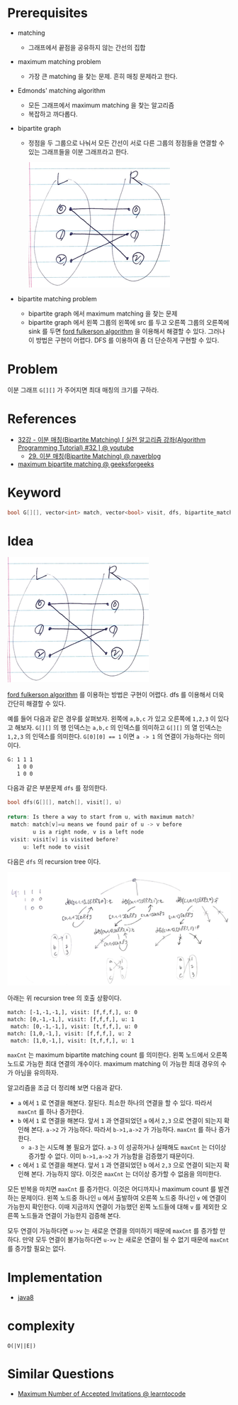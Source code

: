 # Prerequisites

* matching
  * 그래프에서 끝점을 공유하지 않는 간선의 집합
* maximum matching problem
  * 가장 큰 matching 을 찾는 문제. 흔히 매칭 문제라고 한다.
* Edmonds' matching algorithm
  * 모든 그래프에서 maximum matching 을 찾는 알고리즘
  * 복잡하고 까다롭다.
* bipartite graph
  * 정점을 두 그룹으로 나눠서 모든 간선이 서로 다른 그룹의 정점들을
    연결할 수 있는 그래프들을 이분 그래프라고 한다.

    ![](bipartitegraph.png)

* bipartite matching problem
  * bipartite graph 에서 maximum matching 을 찾는 문제
  * bipartite graph 에서 왼쪽 그룹의 왼쪽에 src 를 두고 오른쪽 그룹의 오른쪽에 sink 를 두면 [ford fulkerson algorithm](/fundamentals/graph/fordfulkersonadjmatrix/README.md) 을 이용해서 해결할 수 있다. 그러나 이 방법은 구현이 어렵다. DFS 를 이용하여 좀 더 단순하게 구현할 수 있다.

# Problem

이분 그래프 `G[][]` 가 주어지면 최대 매칭의 크기를 구하라.

# References

* [32강 - 이분 매칭(Bipartite Matching) [ 실전 알고리즘 강좌(Algorithm Programming Tutorial) #32 ] @ youtube](https://www.youtube.com/watch?v=PwXNTA0rpXc)
  * [29. 이분 매칭(Bipartite Matching) @ naverblog](https://m.blog.naver.com/PostView.nhn?blogId=ndb796&logNo=221240613074&proxyReferer=https:%2F%2Fwww.google.com%2F)
* [maximum bipartite matching @ geeksforgeeks](http://www.geeksforgeeks.org/maximum-bipartite-matching/)

# Keyword

```cpp
bool G[][], vector<int> match, vector<bool> visit, dfs, bipartite_match
```

# Idea

![](bipartitegraph.png)

[ford fulkerson algorithm](/fundamentals/graph/fordfulkersonadjmatrix/README.md)
를 이용하는 방법은 구현이 어렵다. dfs 를 이용해서 더욱 간단히 해결할 수 있다.

예를 들어 다음과 같은 경우를 살펴보자. 왼쪽에 `a,b,c` 가 있고 오른쪽에 `1,2,3` 이 있다고 해보자. `G[][]` 의 행 인덱스는 `a,b,c`
의 인덱스를 의미하고 `G[][]` 의 열 인덱스는 `1,2,3` 의 인덱스를 의미한다. `G[0][0] == 1` 이면 `a -> 1` 의 연결이 가능하다는 의미이다.

```
G: 1 1 1
   1 0 0
   1 0 0
```

다음과 같은 부분문제 `dfs` 를 정의한다.

```c
bool dfs(G[][], match[], visit[], u)

return: Is there a way to start from u, with maximum match?
 match: match[v]=u means we found pair of u -> v before
        u is a right node, v is a left node
 visit: visit[v] is visited before?
     u: left node to visit
```

다음은 `dfs` 의 recursion tree 이다.

![](recursiontree.png)

아래는 위 recursion tree 의 호출 상황이다.

```
match: [-1,-1,-1,], visit: [f,f,f,], u: 0
match: [0,-1,-1,], visit: [f,f,f,], u: 1
 match: [0,-1,-1,], visit: [t,f,f,], u: 0
match: [1,0,-1,], visit: [f,f,f,], u: 2
 match: [1,0,-1,], visit: [t,f,f,], u: 1
```

`maxCnt` 는 maximum bipartite matching count 를 의미한다. 왼쪽 노드에서 오른쪽 노드로 가능한 최대 연결의 개수이다. maximum matching 이 가능한 최대 경우의 수가 아님을 유의하자.

알고리즘을 조금 더 정리해 보면 다음과 같다. 

* `a` 에서 `1` 로 연결을 해본다. 잘된다. 최소한 하나의 연결을 할 수 있다. 따라서 `maxCnt` 를 하나 증가한다.
* `b` 에서 `1` 로 연결을 해본다. 앞서 `1` 과 연결되었던 `a` 에서 `2,3` 으로 연결이 되는지 확인해 본다. `a->2` 가 가능하다. 따라서 `b->1,a->2` 가 가능하다. `maxCnt` 를 하나 증가한다. 
  * `a-3` 는 시도해 볼 필요가 없다. `a-3` 이 성공하거나 실패해도 `maxCnt` 는 더이상 증가할 수 없다. 이미 `b->1,a->2` 가 가능함을 검증했기 때문이다.
* `c` 에서 `1` 로 연결을 해본다. 앞서 `1` 과 연결되었던 `b` 에서 `2,3` 으로 연결이 되는지 확인해 본다. 가능하지 않다. 이것은 `maxCnt` 는 더이상 증가할 수 없음을 의미한다.

모든 반복을 마치면 `maxCnt` 를 증가한다. 이것은 어디까지나 maximum count 를 발견하는 문제이다. 왼쪽 노드중 하나인 `u` 에서 출발하여 오른쪽 노드중 하나인 `v` 에 연결이 가능한지 확인한다. 이때 지금까지 연결이 가능했던 왼쪽 노드들에 대해 `v` 를 제외한 오른쪽 노드들과 연결이 가능한지 검증해 본다. 

모두 연결이 가능하다면 `u->v` 는 새로운 연결을 의미하기 때문에 `maxCnt` 를 증가할 만 하다. 만약 모두 연결이 불가능하다면 `u->v` 는 새로운 연결이 될 수 없기 때문에 `maxCnt` 를 증가할 필요는 없다.

# Implementation

* [java8](MainApp.java)

# complexity

```
O(|V||E|)
```

# Similar Questions

* [Maximum Number of Accepted Invitations @ learntocode](/leetcode2/MaximumNumberofAcceptedInvitations/README.md)
  